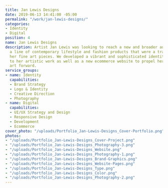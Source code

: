 ```yaml
---
title: Jan Lewis Designs
date: 2019-06-13 14:41:00 -05:00
permalink: "/work/jan-lewis-designs/"
categories:
- Identity
- Digital
position: 4
name: Jan Lewis Designs
description: Artist Jan Lewis was looking to reach a new and broader audience by starting
  a line of contemporary lifestyle and fashion products that were a translation of
  her fine art pieces. We developed a vibrant and sophisticated identity with a nod
  to her artistic work as well as a new ecommerce website to propel her business and
  art forward.
service_groups:
- name: Identity
  capabilities:
  - Brand Strategy
  - Logo & Identity
  - Creative Direction
  - Photography
- name: Digital
  capabilities:
  - UI/UX Strategy and Design
  - Responsive Design
  - Development
  - Ecommerce
cover_photo: "/uploads/Portfolio_Jan-Lewis-Designs_Cover-Portfolio.png"
photos:
- "/uploads/Portfolio_Jan-Lewis-Designs_Cover-Project.png"
- "/uploads/Portfolio_Jan-Lewis-Designs_Photography-3.png"
- "/uploads/Portfolio_Jan-Lewis-Designs_Website.png"
- "/uploads/Portfolio_Jan-Lewis-Designs_Photography-1.png"
- "/uploads/Portfolio_Jan-Lewis-Designs_Brand-Graphics.png"
- "/uploads/Portfolio_Jan-Lewis-Designs_Website-Pages.png"
- "/uploads/Portfolio_Jan-Lewis-Designs_Type.png"
- "/uploads/Portfolio_Jan-Lewis-Designs_Color.png"
- "/uploads/Portfolio_Jan-Lewis-Designs_Photography-2.png"
---
```


